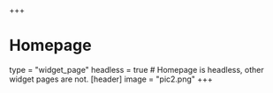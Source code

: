 +++
# Homepage
type = "widget_page"
headless = true  # Homepage is headless, other widget pages are not.
[header]
  image = "pic2.png"
+++
